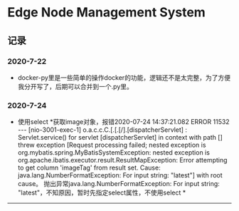 # Edge Node Management System
## 记录
### 2020-7-22
* docker-py里是一些简单的操作docker的功能，逻辑还不是太完整，为了方便我分开写了，后期可以合并到一个.py里。
### 2020-7-24
* 使用select *获取image对象，报错2020-07-24 14:37:21.082 ERROR 11532 --- [nio-3001-exec-1] o.a.c.c.C.[.[.[/].[dispatcherServlet]    : Servlet.service() for servlet [dispatcherServlet] in context with path [] threw exception [Request processing failed; nested exception is org.mybatis.spring.MyBatisSystemException: nested exception is org.apache.ibatis.executor.result.ResultMapException: Error attempting to get column 'imageTag' from result set.  Cause: java.lang.NumberFormatException: For input string: "latest"] with root cause。
  抛出异常java.lang.NumberFormatException: For input string: "latest"，不知原因，暂时先指定select属性，不使用select *
---


